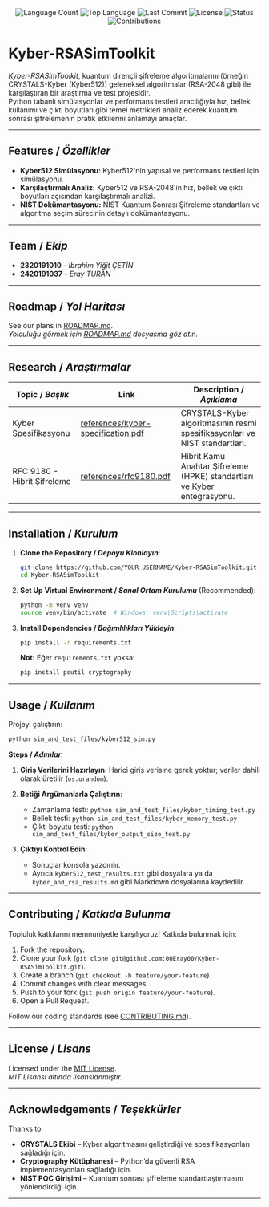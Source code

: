 <div align="center">
  <img src="https://img.shields.io/github/languages/count/00Eray00/Kyber-RSASimToolkit?style=flat-square&color=blueviolet" alt="Language Count">
  <img src="https://img.shields.io/github/languages/top/00Eray00/Kyber-RSASimToolkit?style=flat-square&color=1e90ff" alt="Top Language">
  <img src="https://img.shields.io/github/last-commit/00Eray00/Kyber-RSASimToolkit?style=flat-square&color=ff69b4" alt="Last Commit">
  <img src="https://img.shields.io/github/license/00Eray00/Kyber-RSASimToolkit?style=flat-square&color=yellow" alt="License">
  <img src="https://img.shields.io/badge/Status-Active-green?style=flat-square" alt="Status">
  <img src="https://img.shields.io/badge/Contributions-Welcome-brightgreen?style=flat-square" alt="Contributions">
</div>

# Kyber-RSASimToolkit

*Kyber-RSASimToolkit*, kuantum dirençli şifreleme algoritmalarını (örneğin CRYSTALS-Kyber (Kyber512)) geleneksel algoritmalar (RSA-2048 gibi) ile karşılaştıran bir araştırma ve test projesidir.  
Python tabanlı simülasyonlar ve performans testleri aracılığıyla hız, bellek kullanımı ve çıktı boyutları gibi temel metrikleri analiz ederek kuantum sonrası şifrelemenin pratik etkilerini anlamayı amaçlar.

---

## Features / *Özellikler*

- **Kyber512 Simülasyonu:** Kyber512'nin yapısal ve performans testleri için simülasyonu.  
- **Karşılaştırmalı Analiz:** Kyber512 ve RSA-2048'in hız, bellek ve çıktı boyutları açısından karşılaştırmalı analizi.  
- **NIST Dokümantasyonu:** NIST Kuantum Sonrası Şifreleme standartları ve algoritma seçim sürecinin detaylı dokümantasyonu.

---

## Team / *Ekip*

- **2320191010** - *İbrahim Yiğit ÇETİN*  
- **2420191037** - *Eray TURAN*

---

## Roadmap / *Yol Haritası*

See our plans in [ROADMAP.md](ROADMAP.md).  
*Yolculuğu görmek için [ROADMAP.md](ROADMAP.md) dosyasına göz atın.*

---

## Research / *Araştırmalar*

| Topic / *Başlık*              | Link                                        | Description / *Açıklama*                                                         |
|------------------------------|---------------------------------------------|----------------------------------------------------------------------------------|
| Kyber Spesifikasyonu         | [references/kyber-specification.pdf](references/kyber-specification.pdf) | CRYSTALS-Kyber algoritmasının resmi spesifikasyonları ve NIST standartları.     |
| RFC 9180 - Hibrit Şifreleme  | [references/rfc9180.pdf](references/rfc9180.pdf)           | Hibrit Kamu Anahtar Şifreleme (HPKE) standartları ve Kyber entegrasyonu.        |

---

## Installation / *Kurulum*

1. **Clone the Repository / *Depoyu Klonlayın***:  
   ```bash
   git clone https://github.com/YOUR_USERNAME/Kyber-RSASimToolkit.git
   cd Kyber-RSASimToolkit
   ```

2. **Set Up Virtual Environment / *Sanal Ortam Kurulumu*** (Recommended):  
   ```bash
   python -m venv venv
   source venv/bin/activate  # Windows: venv\Scripts\activate
   ```

3. **Install Dependencies / *Bağımlılıkları Yükleyin***:  
   ```bash
   pip install -r requirements.txt
   ```

   **Not:** Eğer `requirements.txt` yoksa:  
   ```bash
   pip install psutil cryptography
   ```

---

## Usage / *Kullanım*

Projeyi çalıştırın:  
```bash
python sim_and_test_files/kyber512_sim.py
```

**Steps / *Adımlar***:  
1. **Giriş Verilerini Hazırlayın**: Harici giriş verisine gerek yoktur; veriler dahili olarak üretilir (`os.urandom`).  
2. **Betiği Argümanlarla Çalıştırın**:  
   - Zamanlama testi: `python sim_and_test_files/kyber_timing_test.py`  
   - Bellek testi: `python sim_and_test_files/kyber_memory_test.py`  
   - Çıktı boyutu testi: `python sim_and_test_files/kyber_output_size_test.py`

3. **Çıktıyı Kontrol Edin**:  
   - Sonuçlar konsola yazdırılır.  
   - Ayrıca `kyber512_test_results.txt` gibi dosyalara ya da `kyber_and_rsa_results.md` gibi Markdown dosyalarına kaydedilir.

---

## Contributing / *Katkıda Bulunma*

Topluluk katkılarını memnuniyetle karşılıyoruz! Katkıda bulunmak için:  
1. Fork the repository.  
2. Clone your fork (`git clone git@github.com:00Eray00/Kyber-RSASimToolkit.git`).  
3. Create a branch (`git checkout -b feature/your-feature`).  
4. Commit changes with clear messages.  
5. Push to your fork (`git push origin feature/your-feature`).  
6. Open a Pull Request.  

Follow our coding standards (see [CONTRIBUTING.md](CONTRIBUTING.md)).

---

## License / *Lisans*

Licensed under the [MIT License](LICENSE.md).  
*MIT Lisansı altında lisanslanmıştır.*

---

## Acknowledgements / *Teşekkürler*

Thanks to:  
- **CRYSTALS Ekibi** – Kyber algoritmasını geliştirdiği ve spesifikasyonları sağladığı için.  
- **Cryptography Kütüphanesi** – Python’da güvenli RSA implementasyonları sağladığı için.  
- **NIST PQC Girişimi** – Kuantum sonrası şifreleme standartlaştırmasını yönlendirdiği için.

---


